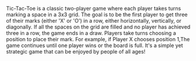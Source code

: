 Tic-Tac-Toe is a classic two-player game where each player takes turns marking a space in a 3x3 grid. The goal is to be the first player to get three of their marks (either 'X' or 'O') in a row, either horizontally, vertically, or diagonally. If all the spaces on the grid are filled and no player has achieved three in a row, the game ends in a draw.
Players take turns choosing a position to place their mark. For example, if Player X chooses position 1,The game continues until one player wins or the board is full. It's a simple yet strategic game that can be enjoyed by people of all ages!
